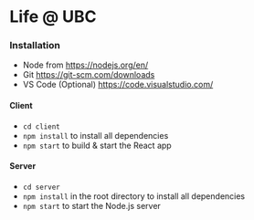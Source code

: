 # Life @ UBC

### Installation
- Node from https://nodejs.org/en/
- Git https://git-scm.com/downloads
- VS Code (Optional) https://code.visualstudio.com/

#### Client
- `cd client`
- `npm install` to install all dependencies 
- `npm start` to build & start the React app

#### Server
- `cd server`
- `npm install` in the root directory to install all dependencies
- `npm start` to start the Node.js server
